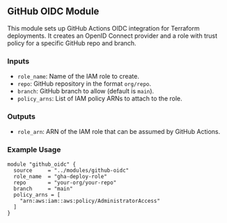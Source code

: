 ## GitHub OIDC Module

This module sets up GitHub Actions OIDC integration for Terraform deployments. It creates an OpenID Connect provider and a role with trust policy for a specific GitHub repo and branch.

### Inputs

- `role_name`: Name of the IAM role to create.
- `repo`: GitHub repository in the format `org/repo`.
- `branch`: GitHub branch to allow (default is `main`).
- `policy_arns`: List of IAM policy ARNs to attach to the role.

### Outputs

- `role_arn`: ARN of the IAM role that can be assumed by GitHub Actions.

### Example Usage

```hcl
module "github_oidc" {
  source     = "../modules/github-oidc"
  role_name  = "gha-deploy-role"
  repo       = "your-org/your-repo"
  branch     = "main"
  policy_arns = [
    "arn:aws:iam::aws:policy/AdministratorAccess"
  ]
}
